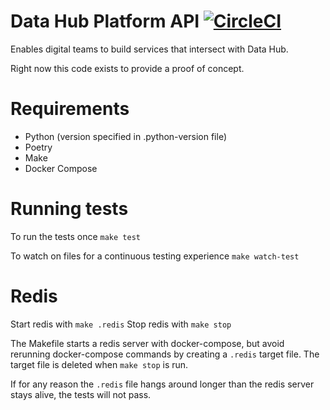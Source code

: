 # Data Hub Platform API [![CircleCI](https://circleci.com/gh/uktrade/data-hub-platform-api/tree/main.svg?style=shield)](https://circleci.com/gh/uktrade/data-hub-platform-api/tree/main)

Enables digital teams to build services that intersect with Data Hub.

Right now this code exists to provide a proof of concept.

# Requirements

- Python (version specified in .python-version file)
- Poetry
- Make
- Docker Compose

# Running tests

To run the tests once `make test`

To watch on files for a continuous testing experience `make watch-test`

# Redis

Start redis with `make .redis`
Stop redis with `make stop`

The Makefile starts a redis server with docker-compose, but avoid rerunning docker-compose commands by creating a `.redis` target file.
The target file is deleted when `make stop` is run.

If for any reason the `.redis` file hangs around longer than the redis server stays alive, the tests will not pass. 